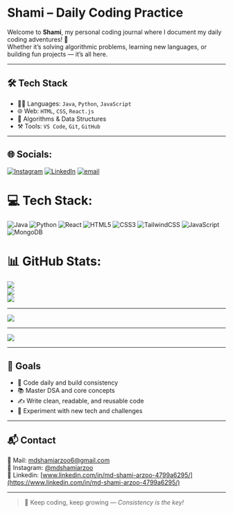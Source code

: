#  Shami – Daily Coding Practice

Welcome to **Shami**, my personal coding journal where I document my daily coding adventures! 🚀  
Whether it’s solving algorithmic problems, learning new languages, or building fun projects — it’s all here.

---

## 🛠️ Tech Stack

- 👨‍💻 Languages: `Java`, `Python`, `JavaScript`
- 🌐 Web: `HTML`, `CSS`, `React.js`
- 🧪 Algorithms & Data Structures
- ⚒️ Tools: `VS Code`, `Git`, `GitHub`

---




## 🌐 Socials:
[![Instagram](https://img.shields.io/badge/Instagram-%23E4405F.svg?logo=Instagram&logoColor=white)](https://instagram.com/https://www.instagram.com/shami.95__?utm_source=ig_web_button_share_sheet&igsh=ZDNlZDc0MzIxNw==) [![LinkedIn](https://img.shields.io/badge/LinkedIn-%230077B5.svg?logo=linkedin&logoColor=white)](https://linkedin.com/in/https://www.linkedin.com/in/md-shami-arzoo-4799a6295/) [![email](https://img.shields.io/badge/Email-D14836?logo=gmail&logoColor=white)](mailto:shamiarzoo6@gmail.com) 

# 💻 Tech Stack:
![Java](https://img.shields.io/badge/java-%23ED8B00.svg?style=for-the-badge&logo=openjdk&logoColor=white) ![Python](https://img.shields.io/badge/python-3670A0?style=for-the-badge&logo=python&logoColor=ffdd54) ![React](https://img.shields.io/badge/react-%2320232a.svg?style=for-the-badge&logo=react&logoColor=%2361DAFB) ![HTML5](https://img.shields.io/badge/html5-%23E34F26.svg?style=for-the-badge&logo=html5&logoColor=white) ![CSS3](https://img.shields.io/badge/css3-%231572B6.svg?style=for-the-badge&logo=css3&logoColor=white) ![TailwindCSS](https://img.shields.io/badge/tailwindcss-%2338B2AC.svg?style=for-the-badge&logo=tailwind-css&logoColor=white) ![JavaScript](https://img.shields.io/badge/javascript-%23323330.svg?style=for-the-badge&logo=javascript&logoColor=%23F7DF1E) ![MongoDB](https://img.shields.io/badge/MongoDB-%234ea94b.svg?style=for-the-badge&logo=mongodb&logoColor=white)
# 📊 GitHub Stats:
![](https://github-readme-stats.vercel.app/api?username=shami700&theme=default&hide_border=false&include_all_commits=false&count_private=false)<br/>
![](https://nirzak-streak-stats.vercel.app/?user=shami700&theme=default&hide_border=false)<br/>
![](https://github-readme-stats.vercel.app/api/top-langs/?username=shami700&theme=default&hide_border=false&include_all_commits=false&count_private=false&layout=compact)

---
[![](https://visitcount.itsvg.in/api?id=shami700&icon=0&color=0)](https://visitcount.itsvg.in)

<!-- Proudly created with GPRM ( https://gprm.itsvg.in ) -->
---
[![](https://visitcount.itsvg.in/api?id=shami700&icon=0&color=0)](https://visitcount.itsvg.in)

<!-- Proudly created with GPRM ( https://gprm.itsvg.in ) -->
---


## 🎯 Goals

- 🔁 Code daily and build consistency
- 📚 Master DSA and core concepts
- ✍️ Write clean, readable, and reusable code
- 🚧 Experiment with new tech and challenges

---




## 📬 Contact

📧 Mail: [mdshamiarzoo6@gmail.com](mailto:mdshamiarzoo6@gmail.com)  
📸 Instagram: [@mdshamiarzoo](https://instagram.com/mdshamiarzoo)  
📧 Linkedin: [www.linkedin.com/in/md-shami-arzoo-4799a6295/](https://www.linkedin.com/in/md-shami-arzoo-4799a6295/) 

---

> 🚀 Keep coding, keep growing — *Consistency is the key!*
